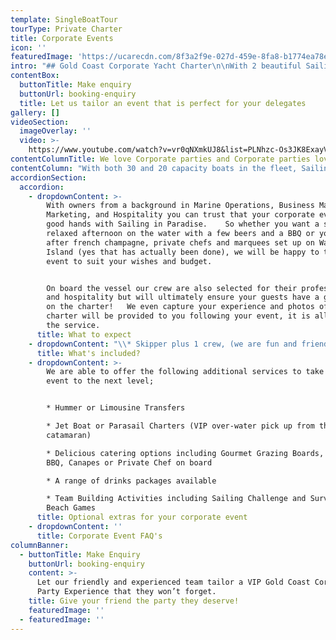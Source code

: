 ```yaml
---
template: SingleBoatTour
tourType: Private Charter
title: Corporate Events
icon: ''
featuredImage: 'https://ucarecdn.com/8f3a2f9e-027d-459e-8fa8-b1774ea78e36/'
intro: "## Gold Coast Corporate Yacht Charter\n\nWith 2 beautiful Sailing Catamarans available for charter, Sailing in Paradise offers an unforgettable experience that your group will be talking about for years to come. Ideal for staff parties, team building days, conference delegate activities or partner programs, we can tailor a perfect event to suit your requirements.\r\n\nSailing the picturesque Gold Coast Broadwater aboard your own private yacht you will enjoy spectacular views and access to pristine beaches and isolated islands\r\n\nsurrounded by crystal clear, turquoise waters.   A dusk charter gives you front row seats to the best waterfront, sunset views on the coast, as the city lights set a backdrop for your celebrations."
contentBox:
  buttonTitle: Make enquiry
  buttonUrl: booking-enquiry
  title: Let us tailor an event that is perfect for your delegates
gallery: []
videoSection:
  imageOverlay: ''
  video: >-
    https://www.youtube.com/watch?v=vr0qNXmkUJ8&list=PLNhzc-Os3JK8ExayVzzoHVvP2c0-4_oqt
contentColumnTitle: We love Corporate parties and Corporate parties love us!
contentColumn: "With both 30 and 20 capacity boats in the fleet, Sailing in Paradise can accommodate small intimate groups or larger groups.   If you have a larger group we can arrange additional vessels for a 'raft up' for up to 90 people.  Imagine your own private fleet of yachts setting sail for a secret rendezvous location. \r\n\nRead more about our raft up events here – \r\n\nOur catamarans offer comfort, space and style and a guaranteed to create a social atmosphere for your cruise due to the perfect open plan layouts of these boats.    \n\nFor the ultimate in stress-free event planning consider our catering and drinks packages.  We work with some amazing caterers and can offer anything from gourmet grazing boards to private chefs.  \r\n\nWe can also assist with team building activities to motive, inspire and unite your guests.  These include sailing challenges and survivor style beach games.  \r\n\n\rWant to know more about us or our boats?"
accordionSection:
  accordion:
    - dropdownContent: >-
        With owners from a background in Marine Operations, Business Management,
        Marketing, and Hospitality you can trust that your corporate event is in
        good hands with Sailing in Paradise.    So whether you want a simple
        relaxed afternoon on the water with a few beers and a BBQ or you are
        after french champagne, private chefs and marquees set up on Wavebreak
        Island (yes that has actually been done), we will be happy to tailor an
        event to suit your wishes and budget.  


        On board the vessel our crew are also selected for their professionalism
        and hospitality but will ultimately ensure your guests have a great time
        on the charter!   We even capture your experience and photos of the
        charter will be provided to you following your event, it is all part of
        the service.
      title: What to expect
    - dropdownContent: "\\* Skipper plus 1 crew, (we are fun and friendly, laid-back yet\r professional) we promise your guests will love us,\r\n\n\\* Use of Stand up Paddle Boards, beach games, cute\r inflatables, snorkelling gear, fishing rods,\r\n\n\\* Use of small marine BBQ if required,\r\n\n\\* Use of 2 large eskies (ice supplied) if required,\r\n\n\\* Memento Photos taken by our crew\r\n\n\\* Access to Spotify account\r\n\n\\* Lots of fun!"
      title: What's included?
    - dropdownContent: >-
        We are able to offer the following additional services to take your
        event to the next level;


        * Hummer or Limousine Transfers

        * Jet Boat or Parasail Charters (VIP over-water pick up from the
        catamaran)

        * Delicious catering options including Gourmet Grazing Boards, Tapas,
        BBQ, Canapes or Private Chef on board

        * A range of drinks packages available

        * Team Building Activities including Sailing Challenge and Survivor
        Beach Games
      title: Optional extras for your corporate event
    - dropdownContent: ''
      title: Corporate Event FAQ's
columnBanner:
  - buttonTitle: Make Enquiry
    buttonUrl: booking-enquiry
    content: >-
      Let our friendly and experienced team tailor a VIP Gold Coast Corporate
      Party Experience that they won’t forget.
    title: Give your friend the party they deserve!
    featuredImage: ''
  - featuredImage: ''
---
```


